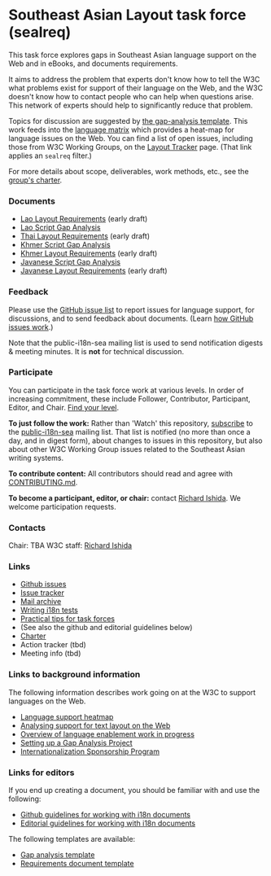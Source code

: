 # Southeast Asian Layout task force (sealreq)

This task force explores gaps in Southeast Asian language support on the Web and in eBooks, and documents requirements.

It aims to address the problem that experts don't know how to tell the W3C what problems exist for support of their language on the Web, and the W3C doesn't know how to contact people who can help when questions arise. This network of experts should help to significantly reduce that problem.

Topics for discussion are suggested by [the gap-analysis template](http://w3c.github.io/i18n-activity/templates/gap-analysis/gap-analysis_template.html). This work feeds into the [language matrix](http://w3c.github.io/typography/gap-analysis/language-matrix.html) which provides a heat-map for language issues on the Web.  You can find a list of open issues, including those from W3C Working Groups, on the [Layout Tracker](http://w3c.github.io/i18n-activity/textlayout/?filter=sealreq) page. (That link applies an `sealreq` filter.)

For more details about scope, deliverables, work methods, etc., see the [group's charter](https://w3c.github.io/sealreq/charter/).


### Documents
- [Lao Layout Requirements](https://w3c.github.io/sealreq/lao/) (early draft)
- [Lao Script Gap Analysis](https://w3c.github.io/sealreq/gap-analysis/laoo-gap.html)
- [Thai Layout Requirements](https://w3c.github.io/sealreq/thai/) (early draft)
- [Khmer Script Gap Analysis](https://w3c.github.io/sealreq/gap-analysis/khmr-gap.html)
- [Khmer Layout Requirements](https://w3c.github.io/sealreq/khmer/) (early draft)
- [Javanese Script Gap Analysis](https://w3c.github.io/sealreq/gap-analysis/java-gap.html)
- [Javanese Layout Requirements](https://w3c.github.io/sealreq/javanese/) (early draft)


### Feedback
Please use the [GitHub issue list](https://github.com/w3c/sealreq/issues) to report issues for language support, for discussions, and to send feedback about documents. (Learn [how GitHub issues work](http://w3c.github.io/i18n-activity/guidelines/issues.html).)

Note that the public-i18n-sea mailing list is used to send notification digests & meeting minutes. It is **not** for technical discussion.


### Participate
You can participate in the task force work at various levels. In order of increasing commitment, these include Follower, Contributor, Participant, Editor, and Chair. [Find your level](https://github.com/w3c/i18n-activity/wiki/Layout-task-force-roles).

**To just follow the work:** Rather than 'Watch' this repository, [subscribe](mailto:public-i18n-sea-request@w3.org?subject=subscribe) to the [public-i18n-sea](https://lists.w3.org/Archives/Public/public-i18n-sea/) mailing list. That list is notified (no more than once a day, and in digest form), about changes to issues in this repository, but also about other W3C Working Group issues related to the Southeast Asian writing systems.

**To contribute content:** All contributors should read and agree with [CONTRIBUTING.md](CONTRIBUTING.md).

**To become a participant, editor, or chair:** contact [Richard Ishida](mailto:ishida@w3.org). We welcome participation requests.


### Contacts
Chair: TBA
W3C staff: [Richard Ishida](mailto:ishida@w3.org)


### Links
- [Github issues](https://github.com/w3c/sealreq/issues)
- [Issue tracker](http://w3c.github.io/i18n-activity/textlayout/?filter=sealreq)
- [Mail archive](https://lists.w3.org/Archives/Public/public-i18n-sea/)
- [Writing i18n tests](https://github.com/w3c/i18n-activity/wiki/Writing-i18n-tests)
- [Practical tips for task forces](https://w3c.github.io/i18n-activity/guidelines/process.html)
- (See also the github and editorial guidelines below)
- [Charter](charter/index)
- Action tracker (tbd)
- Meeting info (tbd)


### Links to background information
The following information describes work going on at the W3C to support languages on the Web.
- [Language support heatmap](http://w3c.github.io/typography/gap-analysis/language-matrix.html)
- [Analysing support for text layout on the Web](https://github.com/w3c/i18n-discuss/wiki/Analysing-support-for-text-layout-on-the-Web)
- [Overview of language enablement work in progress](https://www.w3.org/International/layout)
- [Setting up a Gap Analysis Project](https://github.com/w3c/typography/wiki/Setting-up-a-Gap-Analysis-Project)
- [Internationalization Sponsorship Program](https://www.w3.org/International/sponsorship/)


### Links for editors
If you end up creating a document, you should be familiar with and use the following:

- [Github guidelines for working with i18n documents](http://w3c.github.io/i18n-activity/guidelines/github)
- [Editorial guidelines for working with i18n documents](http://w3c.github.io/i18n-activity/guidelines/editing)

The following templates are available:
- [Gap analysis template](http://w3c.github.io/i18n-activity/templates/gap-analysis/gap-analysis_template.html)
- [Requirements document template](http://w3c.github.io/i18n-activity/templates/lreq_doc/gap-analysis_template.html)



